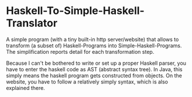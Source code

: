 # Haskell-To-Simple-Haskell-Translator

A simple program (with a tiny built-in http server/website) that allows to transform (a subset of) Haskell-Programs into Simple-Haskell-Programs.
The simplification reports detail for each transformation step.

Because I can't be bothered to write or set up a proper Haskell parser, you have to enter the haskell code as AST (abstract syntax tree).
In Java, this simply means the haskell program gets constructed from objects.
On the website, you have to follow a relatively simply syntax, which is also explained there.

